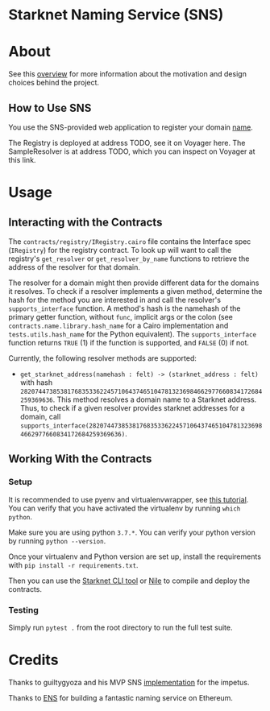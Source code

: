 # Starknet Naming Service (SNS)

# About

See this [overview](https://rocky-volleyball-654.notion.site/Starknet-Naming-Service-RFQ-c206e058e8b44287b99a0c0e29910577) for more information about the motivation and design choices behind the project.

## How to Use SNS

You use the SNS-provided web application to register your domain [name](TODO).

The Registry is deployed at address TODO, see it on Voyager here. The SampleResolver is at address TODO, which you can inspect on Voyager at this link.

# Usage

## Interacting with the Contracts

The `contracts/registry/IRegistry.cairo` file contains the Interface spec (`IRegistry`) for the registry contract. To look up  will want to call the registry's `get_resolver` or `get_resolver_by_name` functions to retrieve the address of the resolver for that domain.

The resolver for a domain might then provide different data for the domains it resolves. To check if a resolver implements a given method, determine the hash for the method you are interested in and call the resolver's `supports_interface` function. A method's hash is the namehash of the primary getter function, without `func`, implicit args or the colon (see `contracts.name.library.hash_name` for a Cairo implementation and `tests.utils.hash_name` for the Python equivalent). The `supports_interface` function returns `TRUE` (1) if the function is supported, and `FALSE` (0) if not.

Currently, the following resolver methods are supported:
- `get_starknet_address(namehash : felt) -> (starknet_address : felt)` with hash `2820744738538176835336224571064374651047813236984662977660834172684259369636`. This method resolves a domain name to a Starknet address. Thus, to check if a given resolver provides starknet addresses for a domain, call `supports_interface(2820744738538176835336224571064374651047813236984662977660834172684259369636)`.

## Working With the Contracts

### Setup

It is recommended to use pyenv and virtualenvwrapper, see [this tutorial](https://alysivji.github.io/setting-up-pyenv-virtualenvwrapper.html). You can verify that you have activated the virtualenv by running `which python`.

Make sure you are using python `3.7.*`. You can verify your python version by running `python --version`. 

Once your virtualenv and Python version are set up, install the requirements with `pip install -r requirements.txt`.

Then you can use the [Starknet CLI tool](https://www.cairo-lang.org/docs/hello_starknet/intro.html#compile-the-contract) or [Nile](https://medium.com/coinmonks/starknet-tutorial-for-beginners-using-nile-6af9c2270c15) to compile and deploy the contracts.

### Testing

Simply run `pytest .` from the root directory to run the full test suite.

# Credits

Thanks to guiltygyoza and his MVP SNS [implementation](https://github.com/guiltygyoza/sns) for the impetus.

Thanks to [ENS](https://github.com/ensdomains/ens) for building a fantastic naming service on Ethereum.